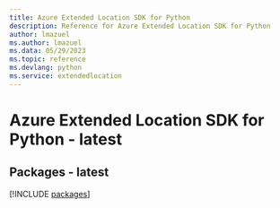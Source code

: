 ```yaml
---
title: Azure Extended Location SDK for Python
description: Reference for Azure Extended Location SDK for Python
author: lmazuel
ms.author: lmazuel
ms.data: 05/29/2023
ms.topic: reference
ms.devlang: python
ms.service: extendedlocation
---
```

# Azure Extended Location SDK for Python - latest
## Packages - latest
[!INCLUDE [packages](extended-location-index.md)]